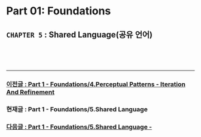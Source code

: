 # Part 01: Foundations

## `CHAPTER 5` : **Shared Language(공유 언어)**

  <br/>
  <br/>
  <br/>

---

### [ 이전글 : Part 1 - Foundations/4.Perceptual Patterns - Iteration And Refinement](./01-Foundations-04-PP02-IterationAndRefinement.md)

### 현재글 : Part 1 - Foundations/5.Shared Language

### [다음글 : Part 1 - Foundations/5.Shared Language - ](./01-Foundations-04-PP04-.md)
